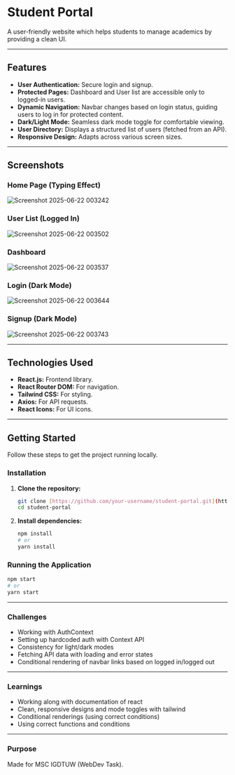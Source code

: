 # Student Portal

A user-friendly website which helps students to manage academics by providing a clean UI.

---

## Features

* **User Authentication:** Secure login and signup.
* **Protected Pages:** Dashboard and User list are accessible only to logged-in users.
* **Dynamic Navigation:** Navbar changes based on login status, guiding users to log in for protected content.
* **Dark/Light Mode:** Seamless dark mode toggle for comfortable viewing.
* **User Directory:** Displays a structured list of users (fetched from an API).
* **Responsive Design:** Adapts across various screen sizes.

---

## Screenshots

### Home Page (Typing Effect)
![Screenshot 2025-06-22 003242](https://github.com/user-attachments/assets/66d0c2b9-414b-4cf2-8efd-14f8d3b64474)

### User List (Logged In)
![Screenshot 2025-06-22 003502](https://github.com/user-attachments/assets/64b4a6f8-62b0-4f8b-9bdc-4a3e962bdb85)

### Dashboard
![Screenshot 2025-06-22 003537](https://github.com/user-attachments/assets/bc4dcf32-7a30-435e-a1f0-c19a4e38d431)

### Login (Dark Mode)
![Screenshot 2025-06-22 003644](https://github.com/user-attachments/assets/f97228b3-78ae-49f5-9446-92d45b5c9dc7)

### Signup (Dark Mode)
![Screenshot 2025-06-22 003743](https://github.com/user-attachments/assets/1971b991-2acf-492a-8eb6-6b245c34fd6a)

---

## Technologies Used

* **React.js:** Frontend library.
* **React Router DOM:** For navigation.
* **Tailwind CSS:** For styling.
* **Axios:** For API requests.
* **React Icons:** For UI icons.

---

## Getting Started

Follow these steps to get the project running locally.

### Installation

1.  **Clone the repository:**
    ```bash
    git clone [https://github.com/your-username/student-portal.git](https://github.com/your-username/student-portal.git)
    cd student-portal
    ```
2.  **Install dependencies:**
    ```bash
    npm install
    # or
    yarn install
    ```

### Running the Application

```bash
npm start
# or
yarn start
```
---

### Challenges

* Working with AuthContext
* Setting up hardcoded auth with Context API
* Consistency for light/dark modes
* Fetching API data with loading and error states
* Conditional rendering of navbar links based on logged in/logged out

---

### Learnings

* Working along with documentation of react 
* Clean, responsive designs and mode toggles with tailwind
* Conditional renderings (using correct conditions)
* Using correct functions and conditions

---

### Purpose

Made for MSC IGDTUW (WebDev Task).
